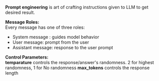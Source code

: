 **Prompt engineering** is art of crafting instructions given to LLM to get desired result.  

**Message Roles:**  
Every message has one of three roles:  
 - System message : guides model behavior
 - User message: prompt from the user
 - Assistant message: response to the user prompt

**Control Parameters:**  
**temparature** controls the response/answer's randomness. 2 for highest randomness, 1 for No randomness
**max_tokens** controls the response length
